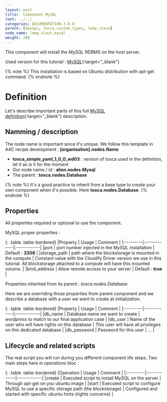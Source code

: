 ```yaml
---
layout: post
title:  Component MySQL
root: ../../
categories: DOCUMENTATION-3.0.0
parent: [devops, tosca_custom_types, lamp_stack]
node_name: lamp_stack_mysql
weight: 200
---
```


This component will install the MySQL RDBMS on the host server.

Used version for this tutorial : [MySQL](https://github.com/alien4cloud/samples/tree/master/mysql){:target="_blank"}

{% note %}
This installation is based on Ubuntu distribution with apt-get command.
{% endnote %}

# Definition

Let's describe important parts of this full [MySQL definition](https://github.com/alien4cloud/samples/blob/master/mysql/definition/mysql-types.yml){:target="_blank"} description.

## Namming / description

The node name is important since it's unique. We follow this template in A4C recipe development : **[organisation].nodes.Name**

<div data-gist="https://gist.github.com/OresteVisari/71722e4e98dfd501606b.js"></div>

- **tosca_simple_yaml_1_0_0_wd03** : version of tosca used in the definition, let it as is it for the moment
- Our node name / id : **alien.nodes.Mysql**
- The parent : **tosca.nodes.Database**

{% note %}
It's a good practice to inherit from a base type to create your own component when it's possible. Here **tosca.nodes.Database**.
{% endnote %}

## Properties

All properties required or optional to use the component.

<div data-gist="https://gist.github.com/OresteVisari/c99550fb9b4e54eb38b1.js"></div>

MySQL proper properties :

{: .table .table-bordered}
|Property  | Usage | Comment |
|:---------|:------------|:------------|
|port  | port number injected in the MySQL installation | Default : **3306** |
|storage_path  | path where the blockstorage is mounted in the compute | Constant value with the Cloudify Driver version we use in this tutorial. All blockstorage attached to a compute will have this mounted volume. |
|bind_address | Allow remote access to your server | Default : **true** |

Properties inherited from its parent : *tosca.nodes.Database*

Here we are overriding those properties from parent component and we describe a database with a user we want to create at initialization.

{: .table .table-bordered}
|Property  | Usage | Comment |
|:---------|:------------|:------------|
|db_name  | Database name we want to create | *wordpress* to match to our final application case |
|db_user  | Name of the user who will have rights on this database | This user will have all privileges on this dedicated database |
|db_password  | Password for this user | ... |

## Lifecycle and related scripts

<div data-gist="https://gist.github.com/OresteVisari/521640547934b1f8ee39.js"></div>

The real script you will run during you different component life steps. Two main steps here in *operations* bloc :

{: .table .table-bordered}
|Operation  | Usage | Comment |
|:---------|:------------|:------------|
|create  | Executed script to install MySQL on the server | Through apt-get on you ubuntu image |
|start   | Executed script to configure MySQL to use a specific storage path (the blockstorage) | Configured and started with specific ubuntu hints (rights concerns) |
